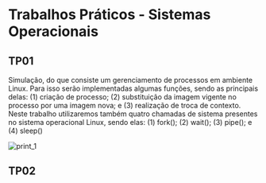 # Trabalhos Práticos - Sistemas Operacionais

## TP01

Simulação, do que consiste um gerenciamento de processos em ambiente Linux. Para isso serão implementadas algumas funções, sendo as principais delas: (1) criação de processo; (2) substituição da imagem vigente no processo por uma imagem nova; e (3) realização de troca de contexto. Neste trabalho utilizaremos também quatro chamadas de sistema presentes no sistema operacional Linux, sendo elas:  (1) fork(); (2) wait(); (3) pipe(); e (4) sleep() 

![print_1](https://user-images.githubusercontent.com/45442173/177600599-bbe8dd19-236a-4d00-910b-ee9f5a7f534f.png)


## TP02